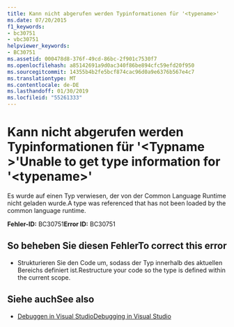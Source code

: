 ```yaml
---
title: Kann nicht abgerufen werden Typinformationen für '<typename>'
ms.date: 07/20/2015
f1_keywords:
- bc30751
- vbc30751
helpviewer_keywords:
- BC30751
ms.assetid: 000478d8-376f-49cd-86bc-2f901c7530f7
ms.openlocfilehash: a85142691a9d0ac340f86be894cfc59efd20f950
ms.sourcegitcommit: 14355b4b2fe5bcf874cac96d0a9e6376b567e4c7
ms.translationtype: MT
ms.contentlocale: de-DE
ms.lasthandoff: 01/30/2019
ms.locfileid: "55261333"
---
```

# <a name="unable-to-get-type-information-for-typename"></a><span data-ttu-id="0d312-102">Kann nicht abgerufen werden Typinformationen für '\<Typname >'</span><span class="sxs-lookup"><span data-stu-id="0d312-102">Unable to get type information for '\<typename>'</span></span>
<span data-ttu-id="0d312-103">Es wurde auf einen Typ verwiesen, der von der Common Language Runtime nicht geladen wurde.</span><span class="sxs-lookup"><span data-stu-id="0d312-103">A type was referenced that has not been loaded by the common language runtime.</span></span>  
  
 <span data-ttu-id="0d312-104">**Fehler-ID:** BC30751</span><span class="sxs-lookup"><span data-stu-id="0d312-104">**Error ID:** BC30751</span></span>  
  
## <a name="to-correct-this-error"></a><span data-ttu-id="0d312-105">So beheben Sie diesen Fehler</span><span class="sxs-lookup"><span data-stu-id="0d312-105">To correct this error</span></span>  
  
-   <span data-ttu-id="0d312-106">Strukturieren Sie den Code um, sodass der Typ innerhalb des aktuellen Bereichs definiert ist.</span><span class="sxs-lookup"><span data-stu-id="0d312-106">Restructure your code so the type is defined within the current scope.</span></span>  
  
## <a name="see-also"></a><span data-ttu-id="0d312-107">Siehe auch</span><span class="sxs-lookup"><span data-stu-id="0d312-107">See also</span></span>
- [<span data-ttu-id="0d312-108">Debuggen in Visual Studio</span><span class="sxs-lookup"><span data-stu-id="0d312-108">Debugging in Visual Studio</span></span>](/visualstudio/debugger/debugging-in-visual-studio)
